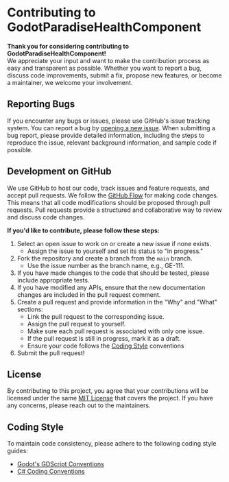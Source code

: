 # Contributing to GodotParadiseHealthComponent

**Thank you for considering contributing to GodotParadiseHealthComponent!**<br>
We appreciate your input and want to make the contribution process as easy and transparent as possible. Whether you want to report a bug, discuss code improvements, submit a fix, propose new features, or become a maintainer, we welcome your involvement.


## Reporting Bugs
If you encounter any bugs or issues, please use GitHub's issue tracking system. You can report a bug by [opening a new issue](https://github.com/GodotParadise/health-component/issues/new?assignees=BananaHolograma&labels=bug%2C+task&template=bug_report.md&title=). When submitting a bug report, please provide detailed information, including the steps to reproduce the issue, relevant background information, and sample code if possible.

## Development on GitHub
We use GitHub to host our code, track issues and feature requests, and accept pull requests.
We follow the <a href='https://docs.github.com/en/get-started/quickstart/github-flow' target="_blank">GitHub Flow</a> for making code changes. This means that all code modifications should be proposed through pull requests. Pull requests provide a structured and collaborative way to review and discuss code changes.

**If you'd like to contribute, please follow these steps:**

1. Select an open issue to work on or create a new issue if none exists.
   - Assign the issue to yourself and set its status to "in progress."<br>
2. Fork the repository and create a branch from the `main` branch.
   - Use the issue number as the branch name, e.g., GE-111.
3. If you have made changes to the code that should be tested, please include appropriate tests.
4. If you have modified any APIs, ensure that the new documentation changes are included in the pull request comment.
5. Create a pull request and provide information in the "Why" and "What" sections:
   - Link the pull request to the corresponding issue.<br>
   - Assign the pull request to yourself.
   - Make sure each pull request is associated with only one issue.
   - If the pull request is still in progress, mark it as a draft.
   - Ensure your code follows the [Coding Style](#coding-style) conventions
6. Submit the pull request!

## License
By contributing to this project, you agree that your contributions will be licensed under the same <a href='https://github.com/GodotParadise/health-component/blob/main/LICENSE.md' target="_blank">MIT License</a> that covers the project. If you have any concerns, please reach out to the maintainers.


## Coding Style
To maintain code consistency, please adhere to the following coding style guides:
- <a href='https://docs.godotengine.org/en/stable/tutorials/scripting/gdscript/gdscript_styleguide.html' target="_blank">Godot's GDScript Conventions</a>
- <a href='https://docs.microsoft.com/en-us/dotnet/csharp/fundamentals/coding-style/coding-conventions' target="_blank">C# Coding Conventions</h>
